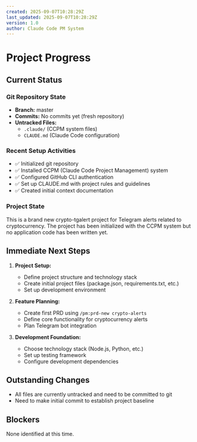 ```yaml
---
created: 2025-09-07T10:28:29Z
last_updated: 2025-09-07T10:28:29Z
version: 1.0
author: Claude Code PM System
---
```


# Project Progress

## Current Status

### Git Repository State
- **Branch:** master
- **Commits:** No commits yet (fresh repository)
- **Untracked Files:**
  - `.claude/` (CCPM system files)
  - `CLAUDE.md` (Claude Code configuration)

### Recent Setup Activities
- ✅ Initialized git repository
- ✅ Installed CCPM (Claude Code Project Management) system
- ✅ Configured GitHub CLI authentication
- ✅ Set up CLAUDE.md with project rules and guidelines
- ✅ Created initial context documentation

### Project State
This is a brand new crypto-tgalert project for Telegram alerts related to cryptocurrency. The project has been initialized with the CCPM system but no application code has been written yet.

## Immediate Next Steps

1. **Project Setup:**
   - Define project structure and technology stack
   - Create initial project files (package.json, requirements.txt, etc.)
   - Set up development environment

2. **Feature Planning:**
   - Create first PRD using `/pm:prd-new crypto-alerts`
   - Define core functionality for cryptocurrency alerts
   - Plan Telegram bot integration

3. **Development Foundation:**
   - Choose technology stack (Node.js, Python, etc.)
   - Set up testing framework
   - Configure development dependencies

## Outstanding Changes
- All files are currently untracked and need to be committed to git
- Need to make initial commit to establish project baseline

## Blockers
None identified at this time.